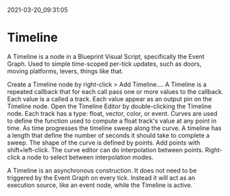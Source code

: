 2021-03-20_09:31:05

# Timeline

A Timeline is a node in a Blueprint Visual Script, specifically the Event Graph.
Used to simple time-scoped per-tick updates, such as doors, moving platforms, levers, things like that.

Create a Timeline node by right-click > Add Timeline....
A Timeline is a repeated callback that for each call pass one or more values to the callback.
Each value is a called a track.
Each value appear as an output pin on the Timeline node.
Open the Timeline Editor by double-clicking the Timeline node.
Each track has a type: float, vector, color, or event.
Curves are used to define the function used to compute a float track's value at any point in time.
As time progresses the timeline sweep along the curve.
A timeline has a length that define the number of seconds it should take to complete a sweep.
The shape of the curve is defined by points.
Add points with shift+left-click.
The curve editor can do interpolation between points.
Right-click a node to select between interpolation modes.

A Timeline is an asynchronous construction.
It does not need to be triggered by the Event Graph on every tick.
Instead it will act as an execution source, like an event node, while the Timeline is active.
